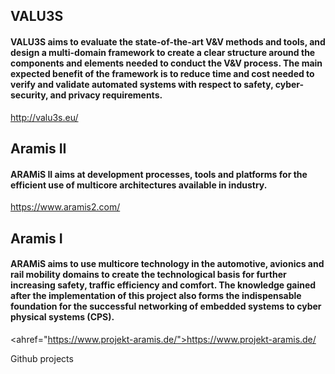 ## VALU3S
#### VALU3S aims to evaluate the state-of-the-art V&V methods and tools, and design a multi-domain framework to create a clear structure around the components and elements needed to conduct the V&V process. The main expected benefit of the framework is to reduce time and cost needed to verify and validate automated systems with respect to safety, cyber-security, and privacy requirements. 
<a href="http://valu3s.eu/">http://valu3s.eu/</a>


## Aramis II
#### ARAMiS II aims at development processes, tools and platforms for the efficient use of multicore architectures available in industry.
<a href="https://www.aramis2.com/">https://www.aramis2.com/</a>

## Aramis I
#### ARAMiS aims to use multicore technology in the automotive, avionics and rail mobility domains to create the technological basis for further increasing safety, traffic efficiency and comfort. The knowledge gained after the implementation of this project also forms the indispensable foundation for the successful networking of embedded systems to cyber physical systems (CPS).
<ahref="https://www.projekt-aramis.de/">https://www.projekt-aramis.de/</a>
 
Github projects
